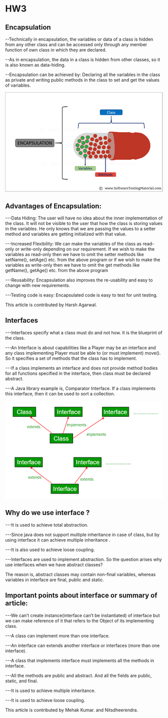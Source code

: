 # HW3

## **Encapsulation**

--Technically in encapsulation, the variables or data of a class is hidden from any other class and can be accessed only through any member function of own class in which they are declared.

--As in encapsulation, the data in a class is hidden from other classes, so it is also known as data-hiding.

--Encapsulation can be achieved by: Declaring all the variables in the class as private and writing public methods in the class to set and get the values of variables.

![GitHub Logo](Encapsulation.png)

## **Advantages of Encapsulation:**

---Data Hiding: The user will have no idea about the inner implementation of the class. It will not be visible to the user that how the class is storing values in the variables. He only knows that we are passing the values to a setter method and variables are getting initialized with that value.

---Increased Flexibility: We can make the variables of the class as read-only or write-only depending on our requirement. If we wish to make the variables as read-only then we have to omit the setter methods like setName(), setAge() etc. from the above program or if we wish to make the variables as write-only then we have to omit the get methods like getName(), getAge() etc. from the above program

---Reusability: Encapsulation also improves the re-usability and easy to change with new requirements.

---Testing code is easy: Encapsulated code is easy to test for unit testing.

This article is contributed by Harsh Agarwal. 

## **Interfaces**


---Interfaces specify what a class must do and not how. It is the blueprint of the class.

---An Interface is about capabilities like a Player may be an interface and any class implementing Player must be able to (or must implement) move(). So it specifies a set of methods that the class has to implement.

---If a class implements an interface and does not provide method bodies for all functions specified in the interface, then class must be declared abstract.

---A Java library example is, Comparator Interface. If a class implements this interface, then it can be used to sort a collection.


![GitHub Logo](extends.png)

## **Why do we use interface ?**

---It is used to achieve total abstraction.

---Since java does not support multiple inheritance in case of class, but by using interface it can achieve multiple inheritance .

---It is also used to achieve loose coupling.

---Interfaces are used to implement abstraction. So the question arises why use interfaces when we have abstract classes?

The reason is, abstract classes may contain non-final variables, whereas variables in interface are final, public and static. 

## **Important points about interface or summary of article:**

---We can’t create instance(interface can’t be instantiated) of interface but we can make reference of it that refers to the Object of its implementing class.

---A class can implement more than one interface.

---An interface can extends another interface or interfaces (more than one interface).

---A class that implements interface must implements all the methods in interface.

---All the methods are public and abstract. And all the fields are public, static, and final.

---It is used to achieve multiple inheritance.

---It is used to achieve loose coupling.

This article is contributed by Mehak Kumar. and Nitsdheerendra.
